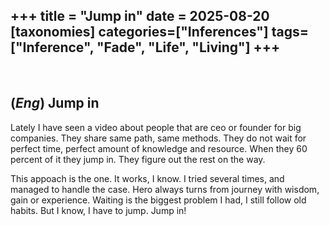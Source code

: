 +++
title = "Jump in"
date = 2025-08-20
[taxonomies]
categories=["Inferences"]
tags=["Inference", "Fade", "Life", "Living"]
+++
---
<br>

## (*Eng*) Jump in
Lately I have seen a video about people that are ceo or founder for big companies. They share same path, same methods. They do not wait for perfect time, perfect amount of knowledge and resource. When they 60 percent of it they jump in. They figure out the rest on the way.

This appoach is the one. It works, I know. I tried several times, and managed to handle the case. Hero always turns from journey with wisdom, gain or experience. Waiting is the biggest problem I had, I still follow old habits. But I know, I have to jump. Jump in!